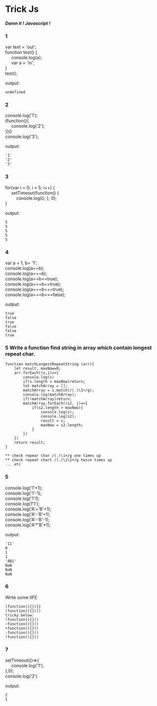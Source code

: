 # Trick Js
#### *Damn it ! Javascript !*

### 1
var text = 'out';  
function test() {  
&nbsp;&nbsp;&nbsp;&nbsp; console.log(a);  
&nbsp;&nbsp;&nbsp;&nbsp; var a = 'in';  
}  
test();

output:
```
undefined
```

### 2
console.log('1');  
(function(){  
&nbsp;&nbsp;&nbsp;&nbsp; console.log('2');  
})()  
console.log('3');  

output:
```
'1'
'2'
'3'
```

### 3
for(var i = 0; i < 5; i++) {  
&nbsp;&nbsp;&nbsp;&nbsp; setTimeout(function() {  
&nbsp;&nbsp;&nbsp;&nbsp;&nbsp;&nbsp;&nbsp;&nbsp; console.log(i);
    }, 0);  
}  

output:
```
5
5
5
5
5
```

### 4
var a = 1, b= '1';  
console.log(a==b);  
console.log(a===b);  
console.log(a==b==true);  
console.log(a===b==true);  
console.log(a===b===true);  
console.log(a===b===false);  

output:
```
true
false
true
false
false
true
```

### 5 Write a function find string in array which contain longest repeat char.
```
function matchLongestRepeatString (arr){ 
    let result, maxNow=0;
    arr.forEach((s,i)=>{
		console.log(s)
        if(s.length < maxNow)return;
        let matchArray = [];
        matchArray = s.match(/(.)\1+/g);
		console.log(matchArray);
        if(!matchArray)return;
        matchArray.forEach((s2, j)=>{
            if(s2.length > maxNow){
                console.log(s);
                console.log(s2);
                result = s;
                maxNow = s2.length;
            }
        })
    })
    return result;
}

** check repear char /(.)\1+/g one times up
** check repeat chart /(.)\1\1+/g twice times up
... etc
```


### 5
console.log('1'+1);  
console.log('1'-1);  
console.log('1'*1);  
console.log(1*'1');  
console.log('A'+'B'+1);  
console.log('A'-'B'+1);  
console.log('A'-'B'-1);  
console.log('A'*'B'*1);  

output:
```
'11'
0
1
1
'AB1'
NaN
NaN
NaN
```

### 6
Write some IIFE
```
(function(){}){}
(function(){}())
tricky below:
!function(){}()
~function(){}()
+function(){}()
-function(){}()
!function(){}()
```

### 7 
setTimeout(()=>{  
&nbsp;&nbsp;&nbsp;&nbsp; console.log('1');  
},0);  
console.log('2')

output:
```
2
1
```